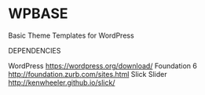 # WPBASE
Basic Theme Templates for WordPress

DEPENDENCIES

WordPress https://wordpress.org/download/
Foundation 6 http://foundation.zurb.com/sites.html
Slick Slider http://kenwheeler.github.io/slick/
